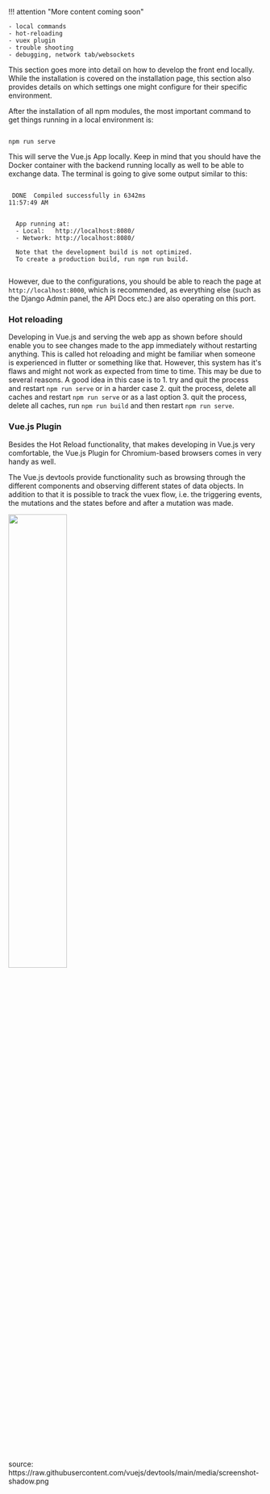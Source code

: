 !!! attention "More content coming soon"
   
    - local commands
    - hot-reloading
    - vuex plugin
    - trouble shooting
    - debugging, network tab/websockets


This section goes more into detail on how to develop the front end locally. 
While the installation is covered on the installation page, 
this section also provides details on which settings one might configure for their specific environment.

After the installation of all npm modules, the most important command to get things running in a local environment is:

```console

npm run serve

```

This will serve the Vue.js App locally. Keep in mind that you should have the Docker container with the backend running
locally as well to be able to exchange data. The terminal is going to give some output similar to this:

```console

 DONE  Compiled successfully in 6342ms                                                                                                                                                   11:57:49 AM


  App running at:
  - Local:   http://localhost:8080/ 
  - Network: http://localhost:8080/

  Note that the development build is not optimized.
  To create a production build, run npm run build.


```

However, due to the configurations, you should be able to reach the page at ``http://localhost:8000``, which is recommended,
as everything else (such as the Django Admin panel, the API Docs etc.) are also operating on this port.


### Hot reloading

Developing in Vue.js and serving the web app as shown before should enable you to see changes made to the app immediately
without restarting anything. This is called hot reloading and might be familiar when someone is experienced in flutter or something
like that. However, this system has it's flaws and might not work as expected from time to time. This may be due to several
reasons. A good idea in this case is to 1. try and quit the process and restart ``npm run serve`` or in a harder case 2. quit the process, 
delete all caches and restart ``npm run serve`` or as a last option 3. quit the process, delete all caches, run ``npm run build`` and then 
restart ``npm run serve``.


### Vue.js Plugin

Besides the Hot Reload functionality, that makes developing in Vue.js very comfortable, the Vue.js Plugin for Chromium-based browsers comes in very
handy as well. 

The Vue.js devtools provide functionality such as browsing through the different components and observing different states of data objects.
In addition to that it is possible to track the vuex flow, i.e. the triggering events, the mutations and the states before and after a mutation was made.

<img src="https://raw.githubusercontent.com/vuejs/devtools/main/media/screenshot-shadow.png" width=48%>
<br>
source: https://raw.githubusercontent.com/vuejs/devtools/main/media/screenshot-shadow.png

